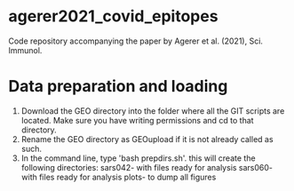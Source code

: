# agerer2021_covid_epitopes
Code repository accompanying the paper by Agerer et al. (2021), Sci. Immunol.

# Data preparation and loading

1. Download the GEO directory into the folder where all the GIT scripts are located. Make sure you have writing permissions and cd to that directory.
2. Rename the GEO directory as GEOupload if it is not already called as such. 
3. In the command line, type 'bash prepdirs.sh'. this will create the following directories: 
sars042- with files ready for analysis 
sars060- with files ready for analysis
plots- to dump all figures

